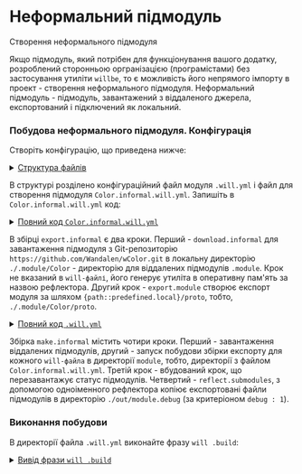 # Неформальний підмодуль

Створення неформального підмодуля

Якщо підмодуль, який потрібен для функціонування вашого додатку, розроблений сторонньою оргранізацією (програмістами) без застосування утиліти `willbe`, то є можливість його непрямого імпорту в проект - створення неформального підмодуля. Неформальний підмодуль - підмодуль, завантажений з віддаленого джерела, експортований і підключений як локальний.  

### Побудова неформального підмодуля. Конфігурація  
Створіть конфігурацію, що приведена нижче:  

<details>
  <summary><u>Структура файлів</u></summary>

```
informalModule
        ├── module
        │     └── Color.informal.will.yml
        └── .will.yml

```

</details>

В структурі розділено конфігураційний файл модуля `.will.yml` i файл для створення  підмодуля `Color.informal.will.yml`. Запишіть в `Color.informal.will.yml` код:  

<details>
  <summary><u>Повний код <code>Color.informal.will.yml</code></u></summary>

```yaml
about :

  name : Color.informal
  version : 0.0.1

path :

  in : '..'
  out : 'out'
  predefined.remote : 'git+https:///github.com/Wandalen/wColor.git'
  predefined.local : './.module/Color'
  export : '{path::predefined.local}/proto'

reflector :

  download.informal :
    src : path::predefined.remote
    dst : path::predefined.local

step :

  export.module :
    export : path::export
    tar : 0

build :

  export.informal :
    criterion :
      default : 1
      export : 1
    steps :
      - step::download.informal
      - step::export.module
      
```

</details>

В збірці `export.informal` є два кроки. Перший - `download.informal` для завантаження підмодуля з Git-репозиторію `https://github.com/Wandalen/wColor.git` в локальну директорію `./.module/Color` - директорію для віддалених підмодулів `.module`. Крок не вказаний в `will-файлі`, його генерує утиліта в оперативну пам'ять за назвою рефлектора. Другий крок - `export.module` створює експорт модуля за шляхом `{path::predefined.local}/proto`, тобто, `./.module/Color/proto`.  

<details>
  <summary><u>Повний код <code>.will.yml</code></u></summary>

```yaml
about :
  name : informalSubmodule
  description : "To make submodule from Git-repository"
  version : 0.0.1

submodule :

  Tools : git+https:///github.com/Wandalen/wTools.git/out/wTools#master
  Color : out/Color.informal.out

path :

  in : '.'
  out : 'out'
  proto : './proto'
  out.debug : 
    path : './out/module.debug'
    criterion :
      debug : 1
  out.release : 
    path : './out/module.release'
    criterion :
      debug : 0

reflector :

  reflect.submodules :
    inherit : submodule::*/exported::*=1/reflector::exportedFiles*=1
    dst :
      basePath : .
      prefixPath : path::out.*=1
    criterion :
      debug : 1

step :

  submodules.informal.export :
    currentPath : path::predefined.dir
    shell : 'node {path::predefined.willbe} .each module .export'

build :

  make.informal :
    criterion :
      default : 1
      debug : 1
    steps :
      - submodules.download
      - submodules.informal.export
      - submodules.reload
      - reflect.submodules*=1
      
```

</details>

Збірка `make.informal` містить чотири кроки. Перший - завантаження віддалених підмодулів, другий - запуск побудови збірки експорту для кожного `will-файла` в директорії `module`, тобто, директорії з файлом `Color.informal.will.yml`. Третій крок - вбудований крок, що перезавантажує статус підмодулів. Четвертий - `reflect.submodules`, з допомогою одноіменного рефлектора копіює експортовані файли підмодулів в директорію `./out/module.debug` (за критеріоном `debug : 1`).

### Виконання побудови
В директорії файла `.will.yml` виконайте фразу `will .build`: 

<details>
  <summary><u>Вивід фрази <code>will .build</code></u></summary>

```
[user@user ~]$ will .build
Command ".build"
 . Read : /path_to_file/.will.yml
 ! Failed to read submodule::Tools, try to download it with .submodules.download or even .clean it before downloading
 ! Failed to read submodule::Color, try to download it with .submodules.download or even .clean it before downloading
 . Read 1 will-files in 1.987s 

  Building module::informalSubmodule / build::make.informal
     . Read : /path_to_file/.module/Tools/out/wTools.out.will.yml
     + module::Tools version master was downloaded in 15.715s
   + 1/2 submodule(s) of module::informalSubmodule were downloaded in 15.722s
 > node /usr/lib/node_modules/willbe/proto/dwtools/atop/will/Exec .each module .export
Command ".each module .export"

Module at /path_to_file/module/Color.informal.will.yml
 . Read : /path_to_file/module/Color.informal.will.yml
 . Read 1 will-files in 0.566s 

    Exporting module::Color.informal / build::export
     + download.informal reflected 71 files :/// : path_to_file/.module/Color <- git+https://github.com/Wandalen/wColor.git in 3.652s
     + Write out will-file /path_to_file/out/Color.informal.out.will.yml
     + Exported export with 8 files in 1.524s
    Exported module::Color.informal / build::export in 5.243s

   . Reloading submodules..
   . Read : /path_to_file/out/Color.informal.out.will.yml
   + reflect.submodules.debug reflected 64 files /path_to_file/ : out/module.debug <- .module in 2.211s
  Built module::informalSubmodule / build::make.informal in 28.494s
  
```

</details>
